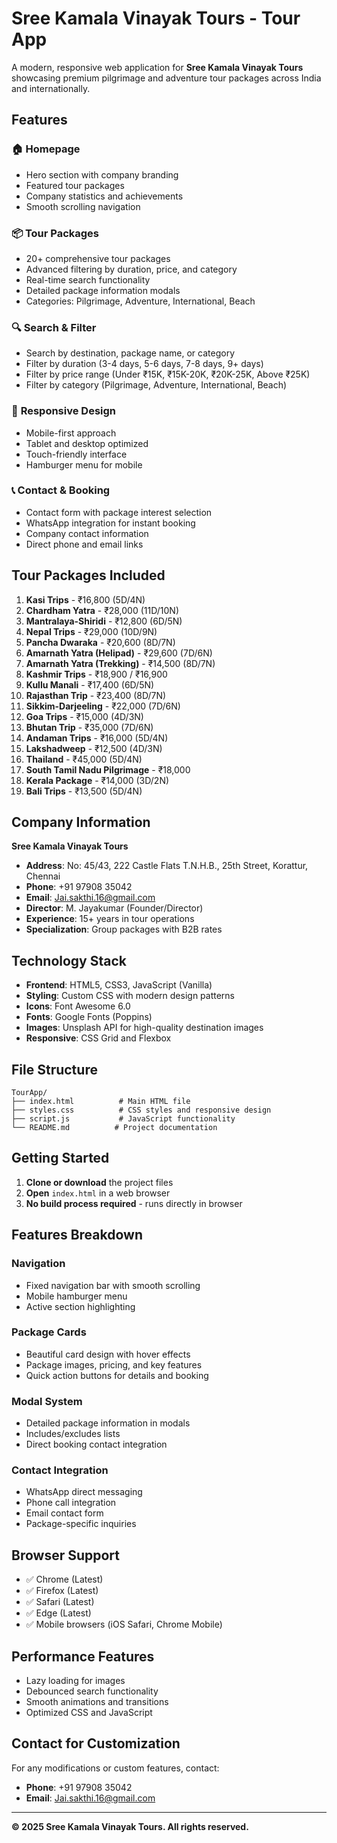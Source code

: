 # Sree Kamala Vinayak Tours - Tour App

A modern, responsive web application for **Sree Kamala Vinayak Tours** showcasing premium pilgrimage and adventure tour packages across India and internationally.

## Features

### 🏠 **Homepage**
- Hero section with company branding
- Featured tour packages
- Company statistics and achievements
- Smooth scrolling navigation

### 📦 **Tour Packages**
- 20+ comprehensive tour packages
- Advanced filtering by duration, price, and category
- Real-time search functionality
- Detailed package information modals
- Categories: Pilgrimage, Adventure, International, Beach

### 🔍 **Search & Filter**
- Search by destination, package name, or category
- Filter by duration (3-4 days, 5-6 days, 7-8 days, 9+ days)
- Filter by price range (Under ₹15K, ₹15K-20K, ₹20K-25K, Above ₹25K)
- Filter by category (Pilgrimage, Adventure, International, Beach)

### 📱 **Responsive Design**
- Mobile-first approach
- Tablet and desktop optimized
- Touch-friendly interface
- Hamburger menu for mobile

### 📞 **Contact & Booking**
- Contact form with package interest selection
- WhatsApp integration for instant booking
- Company contact information
- Direct phone and email links

## Tour Packages Included

1. **Kasi Trips** - ₹16,800 (5D/4N)
2. **Chardham Yatra** - ₹28,000 (11D/10N)
3. **Mantralaya-Shiridi** - ₹12,800 (6D/5N)
4. **Nepal Trips** - ₹29,000 (10D/9N)
5. **Pancha Dwaraka** - ₹20,600 (8D/7N)
6. **Amarnath Yatra (Helipad)** - ₹29,600 (7D/6N)
7. **Amarnath Yatra (Trekking)** - ₹14,500 (8D/7N)
8. **Kashmir Trips** - ₹18,900 / ₹16,900
9. **Kullu Manali** - ₹17,400 (6D/5N)
10. **Rajasthan Trip** - ₹23,400 (8D/7N)
11. **Sikkim-Darjeeling** - ₹22,000 (7D/6N)
12. **Goa Trips** - ₹15,000 (4D/3N)
13. **Bhutan Trip** - ₹35,000 (7D/6N)
14. **Andaman Trips** - ₹16,000 (5D/4N)
15. **Lakshadweep** - ₹12,500 (4D/3N)
16. **Thailand** - ₹45,000 (5D/4N)
17. **South Tamil Nadu Pilgrimage** - ₹18,000
18. **Kerala Package** - ₹14,000 (3D/2N)
19. **Bali Trips** - ₹13,500 (5D/4N)

## Company Information

**Sree Kamala Vinayak Tours**
- **Address**: No: 45/43, 222 Castle Flats T.N.H.B., 25th Street, Korattur, Chennai
- **Phone**: +91 97908 35042
- **Email**: Jai.sakthi.16@gmail.com
- **Director**: M. Jayakumar (Founder/Director)
- **Experience**: 15+ years in tour operations
- **Specialization**: Group packages with B2B rates

## Technology Stack

- **Frontend**: HTML5, CSS3, JavaScript (Vanilla)
- **Styling**: Custom CSS with modern design patterns
- **Icons**: Font Awesome 6.0
- **Fonts**: Google Fonts (Poppins)
- **Images**: Unsplash API for high-quality destination images
- **Responsive**: CSS Grid and Flexbox

## File Structure

```
TourApp/
├── index.html          # Main HTML file
├── styles.css          # CSS styles and responsive design
├── script.js           # JavaScript functionality
└── README.md          # Project documentation
```

## Getting Started

1. **Clone or download** the project files
2. **Open** `index.html` in a web browser
3. **No build process required** - runs directly in browser

## Features Breakdown

### Navigation
- Fixed navigation bar with smooth scrolling
- Mobile hamburger menu
- Active section highlighting

### Package Cards
- Beautiful card design with hover effects
- Package images, pricing, and key features
- Quick action buttons for details and booking

### Modal System
- Detailed package information in modals
- Includes/excludes lists
- Direct booking contact integration

### Contact Integration
- WhatsApp direct messaging
- Phone call integration
- Email contact form
- Package-specific inquiries

## Browser Support

- ✅ Chrome (Latest)
- ✅ Firefox (Latest)
- ✅ Safari (Latest)
- ✅ Edge (Latest)
- ✅ Mobile browsers (iOS Safari, Chrome Mobile)

## Performance Features

- Lazy loading for images
- Debounced search functionality
- Smooth animations and transitions
- Optimized CSS and JavaScript

## Contact for Customization

For any modifications or custom features, contact:
- **Phone**: +91 97908 35042
- **Email**: Jai.sakthi.16@gmail.com

---

**© 2025 Sree Kamala Vinayak Tours. All rights reserved.**
